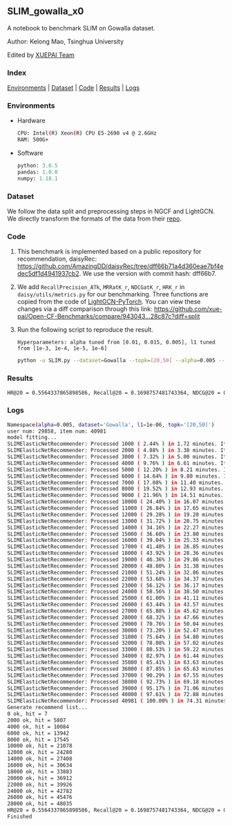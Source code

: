 ## SLIM_gowalla_x0

A notebook to benchmark SLIM on Gowalla dataset.

Author: Kelong Mao, Tsinghua University

Edited by [XUEPAI Team](https://github.com/xue-pai)


### Index
[Environments](#Environments) | [Dataset](#Dataset) | [Code](#Code) | [Results](#Results) | [Logs](#Logs)

### Environments
+ Hardware

    ```bash
    CPU: Intel(R) Xeon(R) CPU E5-2690 v4 @ 2.6GHz
    RAM: 500G+
    ```
+ Software

    ```python
    python: 3.6.5
    pandas: 1.0.0
    numpy: 1.18.1
    ```

### Dataset
We follow the data split and preprocessing steps in NGCF and LightGCN. We directly transform the formats of the data from their [repo](https://github.com/kuandeng/LightGCN/tree/master/Data).

### Code
1. This benchmark is implemented based on a public repository for recommendation, daisyRec: https://github.com/AmazingDD/daisyRec/tree/dff66b71a4d360eae7bf4edec5df1d4941937cb2. We use the version with commit hash: dff66b7.

2. We add ``RecallPrecision_ATk``, ``MRRatK_r``, ``NDCGatK_r``, ``HRK_r`` in ``daisy/utils/metrics.py`` for our benchmarking.
Three functions are copied from the code of [LightGCN-PyTorch](https://github.com/gusye1234/LightGCN-PyTorch/blob/b06c6b9db8391de4fbcf45ad436536743a6c896d/code/utils.py). You can view these changes via a diff comparison through this link: https://github.com/xue-pai/Open-CF-Benchmarks/compare/943043...28c87c?diff=split

3. Run the following script to reproduce the result.

    `Hyperparameters: alpha tuned from [0.01, 0.015, 0.005], l1 tuned from [1e-3, 1e-4, 1e-5, 1e-6]`

    ```bash
    python -u SLIM.py --dataset=Gowalla --topk=[20,50] --alpha=0.005 --l1=1e-6
    ```

### Results
```bash
HR@20 = 0.5564337865898586, Recall@20 = 0.1698757481743364, NDCG@20 = 0.13821795172035953, HR@50 = 0.6960278652287494, Recall@50 = 0.2657772365068036, NDCG@50 = 0.16866578711178626
```

### Logs
```bash
Namespace(alpha=0.005, dataset='Gowalla', l1=1e-06, topk='[20,50]')
user num: 29858, item num: 40981
model fitting...
SLIMElasticNetRecommender: Processed 1000 ( 2.44% ) in 1.72 minutes. Items per second: 10
SLIMElasticNetRecommender: Processed 2000 ( 4.88% ) in 3.38 minutes. Items per second: 10
SLIMElasticNetRecommender: Processed 3000 ( 7.32% ) in 5.00 minutes. Items per second: 10
SLIMElasticNetRecommender: Processed 4000 ( 9.76% ) in 6.61 minutes. Items per second: 10
SLIMElasticNetRecommender: Processed 5000 ( 12.20% ) in 8.21 minutes. Items per second: 10
SLIMElasticNetRecommender: Processed 6000 ( 14.64% ) in 9.80 minutes. Items per second: 10
SLIMElasticNetRecommender: Processed 7000 ( 17.08% ) in 11.40 minutes. Items per second: 10
SLIMElasticNetRecommender: Processed 8000 ( 19.52% ) in 12.93 minutes. Items per second: 10
SLIMElasticNetRecommender: Processed 9000 ( 21.96% ) in 14.51 minutes. Items per second: 10
SLIMElasticNetRecommender: Processed 10000 ( 24.40% ) in 16.07 minutes. Items per second: 10
SLIMElasticNetRecommender: Processed 11000 ( 26.84% ) in 17.65 minutes. Items per second: 10
SLIMElasticNetRecommender: Processed 12000 ( 29.28% ) in 19.20 minutes. Items per second: 10
SLIMElasticNetRecommender: Processed 13000 ( 31.72% ) in 20.75 minutes. Items per second: 10
SLIMElasticNetRecommender: Processed 14000 ( 34.16% ) in 22.27 minutes. Items per second: 10
SLIMElasticNetRecommender: Processed 15000 ( 36.60% ) in 23.80 minutes. Items per second: 11
SLIMElasticNetRecommender: Processed 16000 ( 39.04% ) in 25.33 minutes. Items per second: 11
SLIMElasticNetRecommender: Processed 17000 ( 41.48% ) in 26.85 minutes. Items per second: 11
SLIMElasticNetRecommender: Processed 18000 ( 43.92% ) in 28.36 minutes. Items per second: 11
SLIMElasticNetRecommender: Processed 19000 ( 46.36% ) in 29.86 minutes. Items per second: 11
SLIMElasticNetRecommender: Processed 20000 ( 48.80% ) in 31.38 minutes. Items per second: 11
SLIMElasticNetRecommender: Processed 21000 ( 51.24% ) in 32.86 minutes. Items per second: 11
SLIMElasticNetRecommender: Processed 22000 ( 53.68% ) in 34.37 minutes. Items per second: 11
SLIMElasticNetRecommender: Processed 23000 ( 56.12% ) in 36.17 minutes. Items per second: 11
SLIMElasticNetRecommender: Processed 24000 ( 58.56% ) in 38.50 minutes. Items per second: 10
SLIMElasticNetRecommender: Processed 25000 ( 61.00% ) in 41.11 minutes. Items per second: 10
SLIMElasticNetRecommender: Processed 26000 ( 63.44% ) in 43.57 minutes. Items per second: 10
SLIMElasticNetRecommender: Processed 27000 ( 65.88% ) in 45.62 minutes. Items per second: 10
SLIMElasticNetRecommender: Processed 28000 ( 68.32% ) in 47.66 minutes. Items per second: 10
SLIMElasticNetRecommender: Processed 29000 ( 70.76% ) in 50.04 minutes. Items per second: 10
SLIMElasticNetRecommender: Processed 30000 ( 73.20% ) in 52.47 minutes. Items per second: 10
SLIMElasticNetRecommender: Processed 31000 ( 75.64% ) in 54.80 minutes. Items per second: 9
SLIMElasticNetRecommender: Processed 32000 ( 78.08% ) in 57.02 minutes. Items per second: 9
SLIMElasticNetRecommender: Processed 33000 ( 80.53% ) in 59.22 minutes. Items per second: 9
SLIMElasticNetRecommender: Processed 34000 ( 82.97% ) in 61.44 minutes. Items per second: 9
SLIMElasticNetRecommender: Processed 35000 ( 85.41% ) in 63.63 minutes. Items per second: 9
SLIMElasticNetRecommender: Processed 36000 ( 87.85% ) in 65.63 minutes. Items per second: 9
SLIMElasticNetRecommender: Processed 37000 ( 90.29% ) in 67.55 minutes. Items per second: 9
SLIMElasticNetRecommender: Processed 38000 ( 92.73% ) in 69.18 minutes. Items per second: 9
SLIMElasticNetRecommender: Processed 39000 ( 95.17% ) in 71.06 minutes. Items per second: 9
SLIMElasticNetRecommender: Processed 40000 ( 97.61% ) in 72.88 minutes. Items per second: 9
SLIMElasticNetRecommender: Processed 40981 ( 100.00% ) in 74.31 minutes. Items per second: 9
Generate recommend list...
0 ok, hit = 7
2000 ok, hit = 5807
4000 ok, hit = 10084
6000 ok, hit = 13942
8000 ok, hit = 17545
10000 ok, hit = 21078
12000 ok, hit = 24280
14000 ok, hit = 27408
16000 ok, hit = 30634
18000 ok, hit = 33883
20000 ok, hit = 36912
22000 ok, hit = 39926
24000 ok, hit = 42782
26000 ok, hit = 45476
28000 ok, hit = 48035
HR@20 = 0.5564337865898586, Recall@20 = 0.1698757481743364, NDCG@20 = 0.13821795172035953, HR@50 = 0.6960278652287494, Recall@50 = 0.2657772365068036, NDCG@50 = 0.16866578711178626, 
Finished
```